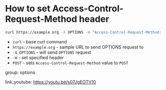 # How to set Access-Control-Request-Method header

```bash
curl https://example.org -X OPTIONS -H "Access-Control-Request-Method: POST"
```

- `curl` - base curl command
- `https://example.org` - sample URL to send OPTIONS request to
- `-X OPTIONS` - will send `OPTIONS` request
- `-H` - set specified header
- `POST` - sets `Access-Control-Request-Method` value to `POST`

group: options


link_youtube: https://youtu.be/s07JgEOTV10
